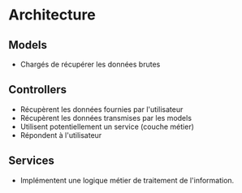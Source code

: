 # Architecture

## Models

- Chargés de récupérer les données brutes

## Controllers

- Récupèrent les données fournies par l'utilisateur
- Récupèrent les données transmises par les models
- Utilisent potentiellement un service (couche métier)
- Répondent à l'utilisateur

## Services

- Implémentent une logique métier de traitement de l'information.
